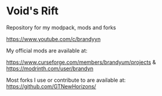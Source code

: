 # Void's Rift
Repository for my modpack, mods and forks

https://www.youtube.com/c/brandyyn


My official mods are available at: 

https://www.curseforge.com/members/brandyum/projects & https://modrinth.com/user/brandyn

Most forks I use or contribute to are available at: https://github.com/GTNewHorizons/
